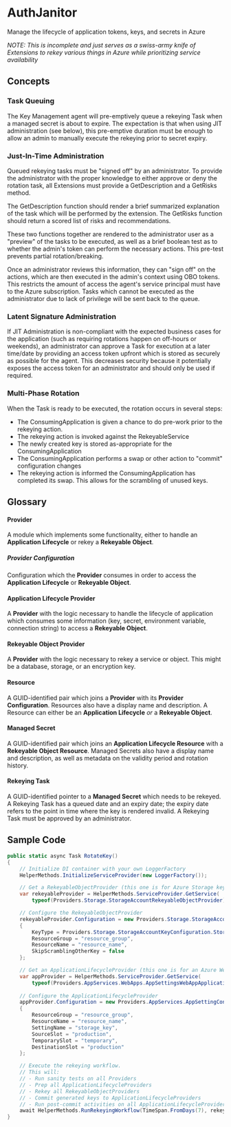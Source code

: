 # AuthJanitor
Manage the lifecycle of application tokens, keys, and secrets in Azure

*NOTE: This is incomplete and just serves as a swiss-army knife of Extensions to rekey various things in Azure while 
prioritizing service availability*

## Concepts
### Task Queuing
The Key Management agent will pre-emptively queue a rekeying Task when a managed secret is about to expire. The expectation
is that when using JIT administration (see below), this pre-emptive duration must be enough to allow an admin to manually
execute the rekeying prior to secret expiry.

### Just-In-Time Administration
Queued rekeying tasks must be "signed off" by an administrator. To provide the administrator with the proper knowledge to either
approve or deny the rotation task, all Extensions must provide a GetDescription and a GetRisks method.

The GetDescription function should render a brief summarized explanation of the task which will be performed by the extension. 
The GetRisks function should return a scored list of risks and recommendations.

These two functions together are rendered to the administrator user as a "preview" of the tasks to be executed, as well as a brief
boolean test as to whether the admin's token can perform the necessary actions. This pre-test prevents partial rotation/breaking.

Once an administrator reviews this information, they can "sign off" on the actions, which are then executed in the admin's context
using OBO tokens. This restricts the amount of access the agent's service principal must have to the Azure subscription. Tasks
which cannot be executed as the administrator due to lack of privilege will be sent back to the queue.

### Latent Signature Administration
If JIT Administration is non-compliant with the expected business cases for the application (such as requiring rotations happen on
off-hours or weekends), an administrator can approve a Task for execution at a later time/date by providing an access token upfront
which is stored as securely as possible for the agent. This decreases security because it potentially exposes the access token for
an administrator and should only be used if required.

### Multi-Phase Rotation
When the Task is ready to be executed, the rotation occurs in several steps:
* The ConsumingApplication is given a chance to do pre-work prior to the rekeying action.
* The rekeying action is invoked against the RekeyableService
* The newly created key is stored as-appropriate for the ConsumingApplication
* The ConsumingApplication performs a swap or other action to "commit" configuration changes
* The rekeying action is informed the ConsumingApplication has completed its swap. This allows for the scrambling of unused keys.

## Glossary
#### Provider
A module which implements some functionality, either to handle an **Application Lifecycle** or rekey a **Rekeyable Object**.

##### Provider Configuration
Configuration which the **Provider** consumes in order to access the **Application Lifecycle** or **Rekeyable Object**.

#### Application Lifecycle Provider
A **Provider** with the logic necessary to handle the lifecycle of application which consumes some information (key, secret, environment variable,
connection string) to access a **Rekeyable Object**.

#### Rekeyable Object Provider
A **Provider** with the logic necessary to rekey a service or object. This might be a database, storage, or an encryption key.

#### Resource
A GUID-identified pair which joins a **Provider** with its **Provider Configuration**. Resources also have a display name and description.
A Resource can either be an **Application Lifecycle** _or_ a **Rekeyable Object**.

#### Managed Secret
A GUID-identified pair which joins an **Application Lifecycle Resource** with a **Rekeyable Object Resource**. Managed Secrets also have a
display name and description, as well as metadata on the validity period and rotation history.

#### Rekeying Task
A GUID-identified pointer to a **Managed Secret** which needs to be rekeyed. A Rekeying Task has a queued date and an expiry date; the
expiry date refers to the point in time where the key is rendered invalid. A Rekeying Task must be approved by an administrator.

## Sample Code
```csharp
public static async Task RotateKey()
{
    // Initialize DI container with your own LoggerFactory
    HelperMethods.InitializeServiceProvider(new LoggerFactory());

    // Get a RekeyableObjectProvider (this one is for Azure Storage keys)
    var rekeyableProvider = HelperMethods.ServiceProvider.GetService(
        typeof(Providers.Storage.StorageAccountRekeyableObjectProvider)) as Providers.Storage.StorageAccountRekeyableObjectProvider;

    // Configure the RekeyableObjectProvider
    rekeyableProvider.Configuration = new Providers.Storage.StorageAccountKeyConfiguration()
    {
        KeyType = Providers.Storage.StorageAccountKeyConfiguration.StorageKeyTypes.Key1,
        ResourceGroup = "resource_group",
        ResourceName = "resource_name",
        SkipScramblingOtherKey = false
    };

    // Get an ApplicationLifecycleProvider (this one is for an Azure WebApp, consuming from AppSettings)
    var appProvider = HelperMethods.ServiceProvider.GetService(
        typeof(Providers.AppServices.WebApps.AppSettingsWebAppApplicationLifecycleProvider)) as Providers.AppServices.WebApps.AppSettingsWebAppApplicationLifecycleProvider;
    
    // Configure the ApplicationLifecycleProvider
    appProvider.Configuration = new Providers.AppServices.AppSettingConfiguration()
    {
        ResourceGroup = "resource_group",
        ResourceName = "resource_name",
        SettingName = "storage_key",
        SourceSlot = "production",
        TemporarySlot = "temporary",
        DestinationSlot = "production"
    };

    // Execute the rekeying workflow.
    // This will:
    // - Run sanity tests on all Providers
    // - Prep all ApplicationLifecycleProviders
    // - Rekey all RekeyableObjectProviders
    // - Commit generated keys to ApplicationLifecycleProviders
    // - Run post-commit activities on all ApplicationLifecycleProviders
    await HelperMethods.RunRekeyingWorkflow(TimeSpan.FromDays(7), rekeyableProvider, appProvider);
}
```
